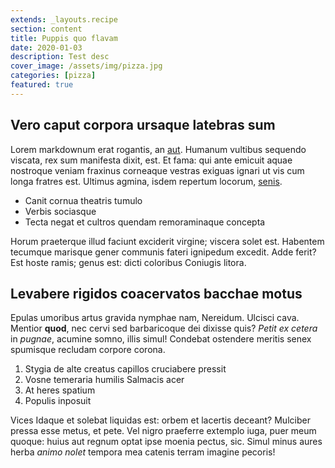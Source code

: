 ```yaml
---
extends: _layouts.recipe
section: content
title: Puppis quo flavam
date: 2020-01-03
description: Test desc
cover_image: /assets/img/pizza.jpg
categories: [pizza]
featured: true
---
```


## Vero caput corpora ursaque latebras sum

Lorem markdownum erat rogantis, an [aut](http://www.loqui.net/). Humanum
vultibus sequendo viscata, rex sum manifesta dixit, est. Et fama: qui ante
emicuit aquae nostroque veniam fraxinus corneaque vestras exiguas ignari ut vis
cum longa fratres est. Ultimus agmina, isdem repertum locorum,
[senis](http://sedcrimina.io/quam).

- Canit cornua theatris tumulo
- Verbis sociasque
- Tecta negat et cultros quendam remoraminaque concepta

Horum praeterque illud faciunt exciderit virgine; viscera solet est. Habentem
tecumque marisque gener communis fateri ignipedum excedit. Adde ferit? Est hoste
ramis; genus est: dicti coloribus Coniugis litora.

## Levabere rigidos coacervatos bacchae motus

Epulas umoribus artus gravida nymphae nam, Nereidum. Ulcisci cava. Mentior
**quod**, nec cervi sed barbaricoque dei dixisse quis? *Petit ex cetera* in
*pugnae*, acumine somno, illis simul! Condebat ostendere meritis senex spumisque
recludam corpore corona.

1. Stygia de alte creatus capillos cruciabere pressit
2. Vosne temeraria humilis Salmacis acer
3. At heres spatium
4. Populis inposuit

Vices Idaque et solebat liquidas est: orbem et lacertis deceant? Mulciber pressa
esse metus, et pete. Vel nigro praeferre extemplo iuga, puer meum quoque: huius
aut regnum optat ipse moenia pectus, sic. Simul minus aures herba *animo nolet*
tempora mea catenis terram imagine pecoris!